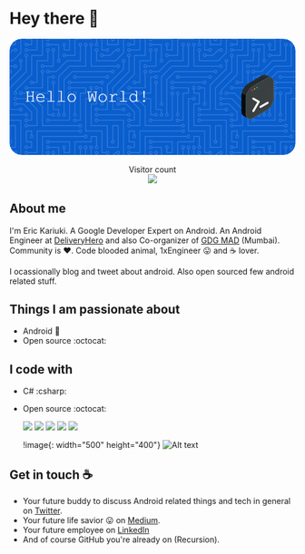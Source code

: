 # Hey there :wave:

<img src="https://raw.githubusercontent.com/KariukiEric/KariukiEric/master/resources/banner.png" alt="Hello world">

<p align="center"> 
  Visitor count<br>
  <img src="https://profile-counter.glitch.me/KariukiEric/count.svg" />
</p>

## About me

I'm Eric Kariuki. A Google Developer Expert on Android. An Android Engineer at [DeliveryHero](https://www.deliveryhero.com/) and also Co-organizer of [GDG MAD](https://gdgmad.com/) (Mumbai). Community is :heart:. Code blooded animal, 1xEngineer :stuck_out_tongue: and :coffee: lover. 

I ocassionally blog and tweet about android. Also open sourced few android related stuff.  


## Things I am passionate about

- Android :robot:
- Open source :octocat:

## I code with

- C# :csharp:
- Open source :octocat:

  <img width="250" src="https://skillicons.dev/icons?i=html,css,tailwind,bootstrap,javascript,typescript,angular" />
  <img width="250" src="https://skillicons.dev/icons?i=cs,dotnet,visualstudio,azure" />
  <img width="250" src="https://skillicons.dev/icons?i=py,go" />
  <img width="250" src="https://skillicons.dev/icons?i=linux,docker,postgres,mysql" />
  <img width="250" src="https://skillicons.dev/icons?i=postman,figma" />

  !image{: width="500" height="400"}
  ![Alt text](https://skillicons.dev/icons?i=html,css,tailwind,bootstrap,javascript,typescript,angular "a title")


## Get in touch :coffee:

- Your future buddy to discuss Android related things and tech in general on [Twitter](https://twitter.com/KariukiEric).
- Your future life savior :stuck_out_tongue: on [Medium](https://medium.com/@KariukiEric).
- Your future employee on [LinkedIn](https://www.linkedin.com/ke/KariukiEric)
- And of course GitHub you're already on (Recursion).


<!--
**sagar-viradiya/sagar-viradiya** is a ✨ _special_ ✨ repository because its `README.md` (this file) appears on your GitHub profile.

Here are some ideas to get you started:

- 🔭 I’m currently working on ...
- 🌱 I’m currently learning ...
- 👯 I’m looking to collaborate on ...
- 🤔 I’m looking for help with ...
- 💬 Ask me about ...
- 📫 How to reach me: ...
- 😄 Pronouns: ...
- ⚡ Fun fact: ...
-->
